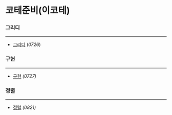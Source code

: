 # 코테준비(이코테)



### 그리디

---

- [그리디](https://github.com/DooDoo3804/Study/blob/master/coding_test/%EA%B7%B8%EB%A6%AC%EB%94%94/README.md)	(_0726_)



### 구현

---

- [구현](https://github.com/DooDoo3804/Study/blob/master/coding_test/%EA%B5%AC%ED%98%84/README.md)	_(0727)_



### 정렬

---

- [정렬]()	_(0821)_

  
